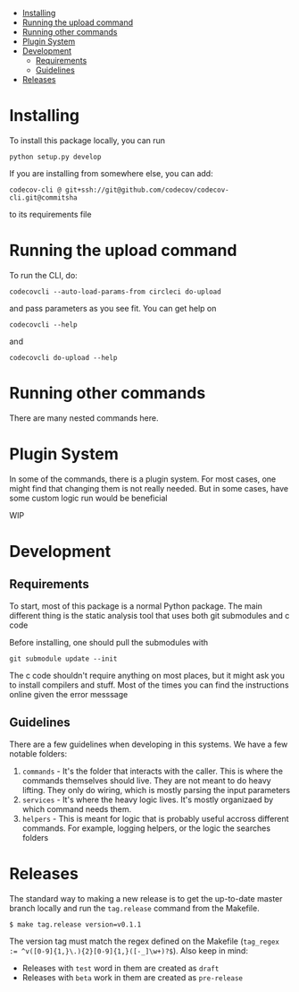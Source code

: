 - [Installing](#installing)
- [Running the upload command](#running-the-upload-command)
- [Running other commands](#running-other-commands)
- [Plugin System](#plugin-system)
- [Development](#development)
  - [Requirements](#requirements)
  - [Guidelines](#guidelines)
- [Releases](#releases)

# Installing

To install this package locally, you can run

`python setup.py develop`

If you are installing from somewhere else, you can add:

```
codecov-cli @ git+ssh://git@github.com/codecov/codecov-cli.git@commitsha
```

to its requirements file

# Running the upload command

To run the CLI, do:

```
codecovcli --auto-load-params-from circleci do-upload
```

and pass parameters as you see fit. You can get help on

```
codecovcli --help
```

and

```
codecovcli do-upload --help
```

# Running other commands

There are many nested commands here.

# Plugin System

In some of the commands, there is a plugin system. For most cases, one might find that changing them is not really needed. But in some cases, have some custom logic run would be beneficial

WIP

# Development

## Requirements

To start, most of this package is a normal Python package. The main different thing is the static analysis tool that uses both git submodules and c code

Before installing, one should pull the submodules with

```
git submodule update --init
```

The c code shouldn't require anything on most places, but it might ask you to install compilers and stuff. Most of the times you can find the instructions online given the error messsage

## Guidelines

There are a few guidelines when developing in this systems. We have a few notable folders:

1. `commands` - It's the folder that interacts with the caller. This is where the commands themselves should live. They are not meant to do heavy lifting. They only do wiring, which is mostly parsing the input parameters
2. `services` - It's where the heavy logic lives. It's mostly organizaed by which command needs them.
3. `helpers` - This is meant for logic that is probably useful accross different commands. For example, logging helpers, or the logic the searches folders

# Releases

The standard way to making a new release is to get the up-to-date master branch locally and run the `tag.release` command from the Makefile.

`$ make tag.release version=v0.1.1`

The version tag must match the regex defined on the Makefile (`tag_regex := ^v([0-9]{1,}\.){2}[0-9]{1,}([-_]\w+)?$`).
Also keep in mind:
* Releases with `test` word in them are created as `draft` 
* Releases with `beta` work in them are created as `pre-release`
